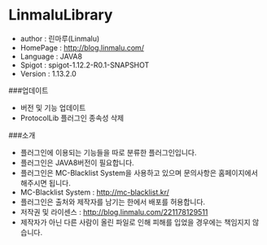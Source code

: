 # LinmaluLibrary

 - author : 린마루(Linmalu)
 - HomePage : http://blog.linmalu.com/
 - Language : JAVA8
 - Spigot : spigot-1.12.2-R0.1-SNAPSHOT
 - Version : 1.13.2.0
 
 ###업데이트
- 버전 및 기능 업데이트
- ProtocolLib 플러그인 종속성 삭제

###소개
- 플러그인에 이용되는 기능들을 따로 분류한 플러그인입니다.
- 플러그인은 JAVA8버전이 필요합니다.
- 플러그인은 MC-Blacklist System을 사용하고 있으며 문의사항은 홈페이지에서 해주시면 됩니다.
- MC-Blacklist System : http://mc-blacklist.kr/
- 플러그인은 출처와 제작자를 남기는 한에서 배포를 허용합니다.
- 저작권 및 라이센스 : http://blog.linmalu.com/221178129511
- 제작자가 아닌 다른 사람이 올린 파일로 인해 피해를 입었을 경우에는 책임지지 않습니다.

